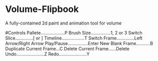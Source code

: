 # Volume-Flipbook
A fully-contained 2d paint and animation tool for volume

#Controls
Pallete...................P
Brush Size................1, 2 or 3
Switch Slice..............[ or ]
Timeline..................T
Switch Frame..............Left Arrow/Right Arrow
Play/Pause................Enter
New Blank Frame...........B
Duplicate Current Frame...C
Delete Current Frame......Delete
Undo......................Z
Redo......................Y
